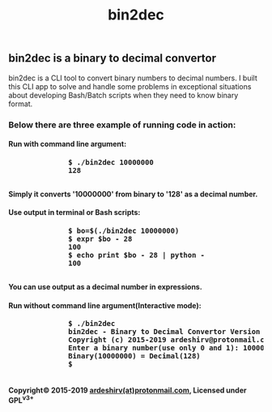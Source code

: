 <html>
  <head>
  </head>
  <body>
    <header>
      <h1>bin2dec</h1>
    </header>
    <main>
      <article>
        <section>
          <h2>bin2dec is a binary to decimal convertor</h2>
          <p>bin2dec is a CLI tool to convert binary numbers to decimal numbers. I built this CLI app to solve and handle some problems in exceptional situations about developing Bash/Batch scripts when they need to know binary format.</p>
        </section>
        <section>
          <h3>Below there are three example of running code in action:</h3>
          <section>
            <h4>Run with command line argument:<h4>
            <pre>
              $ ./bin2dec 10000000
              128
            </pre>
            <p>Simply it converts '10000000' from binary to '128' as a decimal number.</p>
          </section>
          <section>
            <h4>Use output in terminal or Bash scripts:<h4>
            <pre>
              $ bo=$(./bin2dec 10000000)
              $ expr $bo - 28
              100
              $ echo print $bo - 28 | python -
              100
            </pre>
            <p>You can use output as a decimal number in expressions.</p>
          </section>
          <section>
            <h4>Run without command line argument(Interactive mode):<h4>
            <pre>
              $ ./bin2dec
              bin2dec - Binary to Decimal Convertor Version 4.0
              Copyright (c) 2015-2019 ardeshirv@protonmail.com, Licensed under GPLv3+
              Enter a binary number(use only 0 and 1): 10000000
              Binary(10000000) = Decimal(128)
              $ 
            </pre>
          </section>
        </section>
      </article>
    </main>
    <footer>
      <b/>
      <p class="copyright">
        Copyright&copy; 2015-2019 <a href="mailto:ArdeshirV@protonmail.com" alt="email">ardeshirv(at)protonmail.com</a>, Licensed under GPL<sup>v3+</sup>
      <p/>
    </footer>
  </body>
</html>
